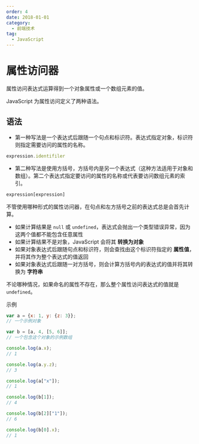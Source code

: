 ```yaml
---
order: 4
date: 2018-01-01
category:
  - 前端技术
tag:
  - JavaScript
---
```


# 属性访问器

属性访问表达式运算得到一个对象属性或一个数组元素的值。

JavaScript 为属性访问定义了两种语法。

## 语法

- 第一种写法是一个表达式后跟随一个句点和标识符。表达式指定对象，标识符则指定需要访问的属性的名称。

```js
expression.identifiler
```

- 第二种写法是使用方括号，方括号内是另一个表达式（这种方法适用于对象和数组）。第二个表达式指定要访问的属性的名称或代表要访问数组元素的索引。

```js
expression[expression]
```

不管使用哪种形式的属性访问器，在句点和左方括号之前的表达式总是会首先计算。

- 如果计算结果是 `null` 或 `undefined`，表达式会抛出一个类型错误异常，因为这两个值都不能包含任意属性
- 如果计算结果不是对象，JavaScript 会将其 **转换为对象**
- 如果对象表达式后跟随句点和标识符，则会查找由这个标识符指定的 **属性值**，并将其作为整个表达式的值返回
- 如果对象表达式后跟随一对方括号，则会计算方括号内的表达式的值并将其转换为 **字符串**

不论哪种情况，如果命名的属性不存在，那么整个属性访问表达式的值就是 `undefined`。

示例

```js
var a = {x: 1, y: {z: 3}};
// 一个示例对象

var b = [a, 4, [5, 6]];
// 一个包含这个对象的示例数组

console.log(a.x);
// 1

console.log(a.y.z);
// 3

console.log(a["x"]);
// 1

console.log(b[1]);
// 4

console.log(b[2]["1"]);
// 6

console.log(b[0].x);
// 1
```
